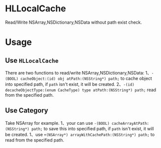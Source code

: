 # HLLocalCache
Read/Write NSArray,NSDictionary,NSData without path exist check.

# Usage
## Use `HLLocalCache` 
There are two functions to read/write NSArray,NSDictionary,NSData:
1、`-(BOOL) cacheObject:(id) obj atPath:(NSString*) path;` to cache object into specified path, if `path` isn't exist, it will be created.
2、`-(id) decacheObjectType:(enum CacheType) type atPath:(NSString*) path;` read from the specified path.

## Use Category
Take NSArray for example.
1、your can use `-(BOOL) cacheArrayAtPath:(NSString*) path;` to save this into specified path, if `path` isn't exist, it will be created.
1、use `+(NSArray*) arrayWithCachePath:(NSString*) path;` to read from the specified path.
